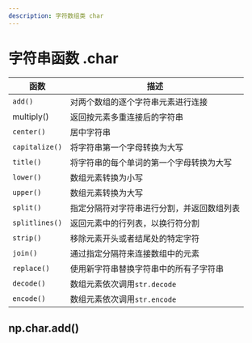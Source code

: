 ```yaml
---
description: 字符数组类 char
---
```


# 字符串函数 .char

| 函数             | 描述                    |
| -------------- | --------------------- |
| `add()`        | 对两个数组的逐个字符串元素进行连接     |
| multiply()     | 返回按元素多重连接后的字符串        |
| `center()`     | 居中字符串                 |
| `capitalize()` | 将字符串第一个字母转换为大写        |
| `title()`      | 将字符串的每个单词的第一个字母转换为大写  |
| `lower()`      | 数组元素转换为小写             |
| `upper()`      | 数组元素转换为大写             |
| `split()`      | 指定分隔符对字符串进行分割，并返回数组列表 |
| `splitlines()` | 返回元素中的行列表，以换行符分割      |
| `strip()`      | 移除元素开头或者结尾处的特定字符      |
| `join()`       | 通过指定分隔符来连接数组中的元素      |
| `replace()`    | 使用新字符串替换字符串中的所有子字符串   |
| `decode()`     | 数组元素依次调用`str.decode`  |
| `encode()`     | 数组元素依次调用`str.encode`  |

## np.char.add()

